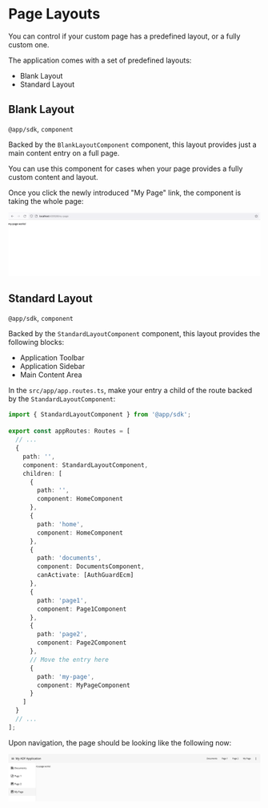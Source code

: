 # Page Layouts

You can control if your custom page has a predefined layout, or a fully custom one.

The application comes with a set of predefined layouts:

- Blank Layout
- Standard Layout

## Blank Layout

`@app/sdk`, `component`

Backed by the `BlankLayoutComponent` component, this layout provides just a main content entry on a full page.

You can use this component for cases when your page provides a fully custom content and layout.

Once you click the newly introduced "My Page" link, the component is taking the whole page:

![Route without Layout](./images/route-without-layout.png)

## Standard Layout

`@app/sdk`, `component`

Backed by the `StandardLayoutComponent` component, this layout provides the following blocks:

- Application Toolbar
- Application Sidebar
- Main Content Area

In the `src/app/app.routes.ts`, make your entry a child of the route backed by the `StandardLayoutComponent`:

```ts
import { StandardLayoutComponent } from '@app/sdk';

export const appRoutes: Routes = [
  // ...
  {
    path: '',
    component: StandardLayoutComponent,
    children: [
      {
        path: '',
        component: HomeComponent
      },
      {
        path: 'home',
        component: HomeComponent
      },
      {
        path: 'documents',
        component: DocumentsComponent,
        canActivate: [AuthGuardEcm]
      },
      {
        path: 'page1',
        component: Page1Component
      },
      {
        path: 'page2',
        component: Page2Component
      },
      // Move the entry here
      {
        path: 'my-page',
        component: MyPageComponent
      }
    ]
  }
  // ...
];
```

Upon navigation, the page should be looking like the following now:

![Route with the Layout](./images/route-with-layout.png)

